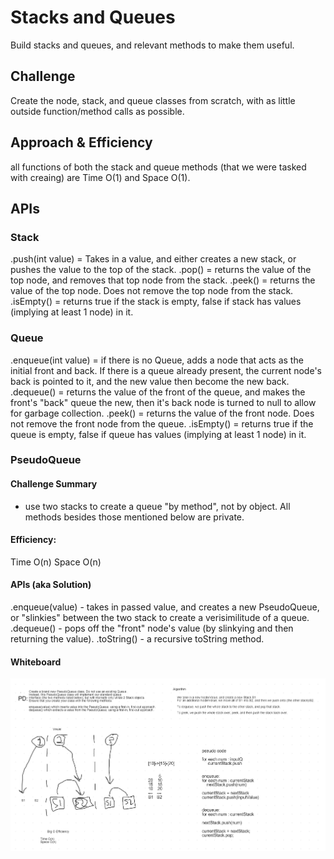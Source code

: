 # Stacks and Queues
Build stacks and queues, and relevant methods to make them useful.

## Challenge
Create the node, stack, and queue classes from scratch, with as little outside function/method calls as possible.

## Approach & Efficiency
all functions of both the stack and queue methods (that we were tasked with creaing) are Time O(1) and Space O(1). 

## APIs

### Stack

.push(int value) = Takes in a value, and either creates a new stack, or pushes the value to the top of the stack.
.pop() = returns the value of the top node, and removes that top node from the stack.
.peek() = returns the value of the top node. Does not remove the top node from the stack.
.isEmpty() = returns true if the stack is empty, false if stack has values (implying at least 1 node) in it.

### Queue

.enqueue(int value) = if there is no Queue, adds a node that acts as the initial front and back. If there is a queue already present, the current node's back is pointed to it, and the new value then become the new back.
.dequeue() = returns the value of the front of the queue, and makes the front's "back" queue the new, then it's back node is turned to null to allow for garbage collection.
.peek() = returns the value of the front node. Does not remove the front node from the queue.
.isEmpty() = returns true if the queue is empty, false if queue has values (implying at least 1 node) in it.

### PseudoQueue

#### Challenge Summary
- use two stacks to create a queue "by method", not by object. All methods besides those mentioned below are private.

#### Efficiency:
Time O(n)
Space O(n)

#### APIs (aka Solution)

.enqueue(value) - takes in passed value, and creates a new PseudoQueue, or "slinkies" between the two stack to create a verisimilitude of a queue.
.dequeue() - pops off the "front" node's value (by slinkying and then returning the value).
.toString() - a recursive toString method.

#### Whiteboard

![the board for pseudoqueue](https://github.com/PVOBrien/data-structures-and-algorithms/blob/master/java-code-challenges/src/main/resources/PseudoQueue%20Challenge%20Whiteboard.png)

